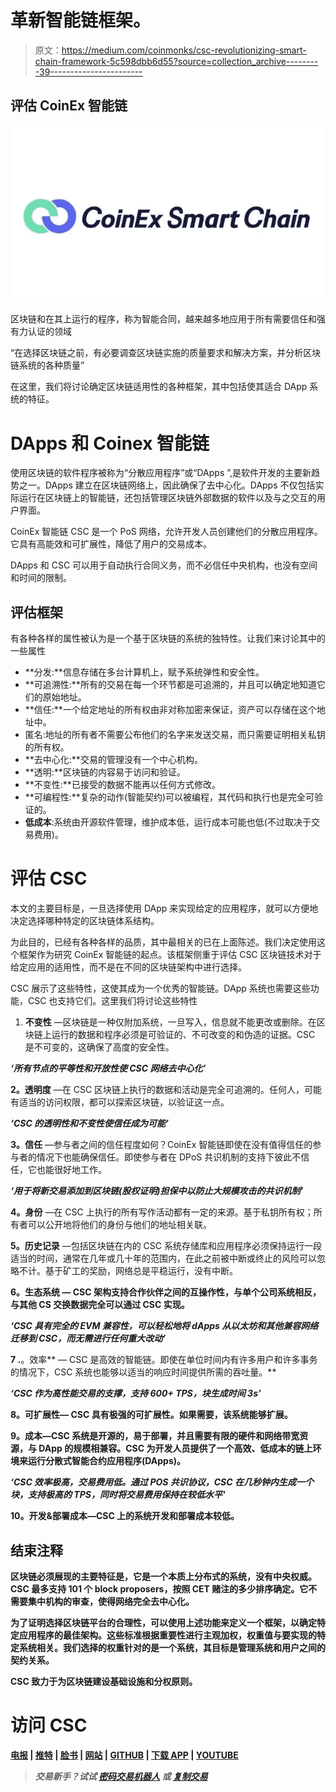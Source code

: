 # 革新智能链框架。

> 原文：<https://medium.com/coinmonks/csc-revolutionizing-smart-chain-framework-5c598dbb6d55?source=collection_archive---------39----------------------->

## 评估 CoinEx 智能链

![](img/25b9fd89d3976f161ccf56d21c8ffedc.png)

区块链和在其上运行的程序，称为智能合同，越来越多地应用于所有需要信任和强有力认证的领域

“在选择区块链之前，有必要调查区块链实施的质量要求和解决方案，并分析区块链系统的各种质量”

在这里，我们将讨论确定区块链适用性的各种框架，其中包括使其适合 DApp 系统的特征。

# DApps 和 Coinex 智能链

使用区块链的软件程序被称为“分散应用程序”或“DApps ”,是软件开发的主要新趋势之一。DApps 建立在区块链网络上，因此确保了去中心化。DApps 不仅包括实际运行在区块链上的智能链，还包括管理区块链外部数据的软件以及与之交互的用户界面。

CoinEx 智能链 CSC 是一个 PoS 网络，允许开发人员创建他们的分散应用程序。它具有高能效和可扩展性，降低了用户的交易成本。

DApps 和 CSC 可以用于自动执行合同义务，而不必信任中央机构，也没有空间和时间的限制。

## 评估框架

有各种各样的属性被认为是一个基于区块链的系统的独特性。让我们来讨论其中的一些属性

*   **分发:**信息存储在多台计算机上，赋予系统弹性和安全性。
*   **可追溯性:**所有的交易在每一个环节都是可追溯的，并且可以确定地知道它们的原始地址。
*   **信任:**一个给定地址的所有权由非对称加密来保证，资产可以存储在这个地址中。
*   匿名:地址的所有者不需要公布他们的名字来发送交易，而只需要证明相关私钥的所有权。
*   **去中心化:**交易的管理没有一个中心机构。
*   **透明:**区块链的内容易于访问和验证。
*   **不变性:**已接受的数据不能再以任何方式修改。
*   **可编程性:**复杂的动作(智能契约)可以被编程，其代码和执行也是完全可验证的。
*   **低成本**:系统由开源软件管理，维护成本低，运行成本可能也低(不过取决于交易费用)。

# 评估 CSC

本文的主要目标是，一旦选择使用 DApp 来实现给定的应用程序，就可以方便地决定选择哪种特定的区块链体系结构。

为此目的，已经有各种各样的品质，其中最相关的已在上面陈述。我们决定使用这个框架作为研究 CoinEx 智能链的起点。该框架侧重于评估 CSC 区块链技术对于给定应用的适用性，而不是在不同的区块链架构中进行选择。

CSC 展示了这些特性，这使其成为一个优秀的智能链。DApp 系统也需要这些功能，CSC 也支持它们。这里我们将讨论这些特性

1.  **不变性** —区块链是一种仅附加系统，一旦写入，信息就不能更改或删除。在区块链上运行的数据和程序必须是可验证的、不可改变的和伪造的证据。CSC 是不可变的，这确保了高度的安全性。

***‘所有节点的平等性和开放性使 CSC 网络去中心化’***

**2。透明度** —在 CSC 区块链上执行的数据和活动是完全可追溯的。任何人，可能有适当的访问权限，都可以探索区块链，以验证这一点。

***‘CSC 的透明性和不变性使信任成为可能’***

**3。信任** —参与者之间的信任程度如何？CoinEx 智能链即使在没有值得信任的参与者的情况下也能确保信任。即使参与者在 DPoS 共识机制的支持下彼此不信任，它也能很好地工作。

***‘用于将新交易添加到区块链(股权证明)担保中以防止大规模攻击的共识机制’***

**4。身份** —在 CSC 上执行的所有写作活动都有一定的来源。基于私钥所有权；所有者可以公开地将他们的身份与他们的地址相关联。

**5。历史记录** —包括区块链在内的 CSC 系统存储库和应用程序必须保持运行一段适当的时间，通常在几年或几十年的范围内，在此之前被中断或终止的风险可以忽略不计。基于矿工的奖励，网络总是平稳运行，没有中断。

**6。生态系统 — CSC 架构支持合作伙伴之间的互操作性，与单个公司系统相反，与其他 CS 交换数据完全可以通过 CSC 实现。**

*****‘CSC 具有完全的 EVM 兼容性，可以轻松地将 dApps 从以太坊和其他兼容网络迁移到 CSC，而无需进行任何重大改动’*****

**7 .**。效率** — CSC 是高效的智能链。即使在单位时间内有许多用户和许多事务的情况下，CSC 系统也能够以适当的响应时间提供所需的吞吐量。**

*****‘CSC 作为高性能交易的支撑，支持 600+ TPS，块生成时间 3s’*****

****8。可扩展性—** CSC 具有极强的可扩展性。如果需要，该系统能够扩展。**

****9。成本**—CSC 系统是开源的，易于部署，并且需要有限的硬件和网络带宽资源，与 DApp 的规模相兼容。CSC 为开发人员提供了一个高效、低成本的链上环境来运行分散式智能合约应用程序(DApps)。**

*****‘CSC 效率极高，交易费用低。通过 POS 共识协议，CSC 在几秒钟内生成一个块，支持极高的 TPS，同时将交易费用保持在较低水平'*****

****10。开发&部署成本**—CSC 上的系统开发和部署成本较低。**

## ****结束注释****

**区块链必须展现的主要特征是，它是一个本质上分布式的系统，没有中央权威。CSC 最多支持 101 个 block proposers，按照 CET 赌注的多少排序确定。它不需要集中机构的审查，使得网络完全去中心化。**

**为了证明选择区块链平台的合理性，可以使用上述功能来定义一个框架，以确定特定应用程序的最佳架构。这些标准根据重要性进行主观加权，权重值与要实现的特定系统相关。我们选择的权重针对的是一个系统，其目标是管理系统和用户之间的契约关系。**

**CSC 致力于为区块链建设基础设施和分权原则。**

# **访问 CSC**

**[电报](https://t.me/CoinEx_Announcement) | [推特](https://twitter.com/coinexcom) | [脸书](https://www.facebook.com/TheCoinEx) | [网站](https://www.coinex.org/) | [GITHUB](https://github.com/coinexcom/coinex_exchange_api/wiki) | [下载 APP](https://www.coinex.com/#toapp) | [YOUTUBE](https://www.youtube.com/channel/UCMAuqO8ZqfBwgL51-fY5n4g/)**

> ***交易新手？试试* [*密码交易机器人*](/coinmonks/crypto-trading-bot-c2ffce8acb2a) *或* [*复制交易*](/coinmonks/top-10-crypto-copy-trading-platforms-for-beginners-d0c37c7d698c)**